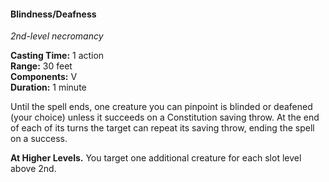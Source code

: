 #### Blindness/Deafness
<!-- markdownlint-disable link-image-reference-definitions -->
[_metadata_:spell_name]:- "Blindness/Deafness"
[_metadata_:spell_level]:- "2"
[_metadata_:spell_school]:- "necromancy"
[_metadata_:ritual]:- "false"
[_metadata_:casting_time_amount]:- "1"
[_metadata_:casting_time_unit]:- "action"
[_metadata_:target]:- "One creature you can pinpoint"
[_metadata_:range]:- "30 feet"
[_metadata_:components_verbal]:- "false"
[_metadata_:components_somatic]:- "false"
[_metadata_:components_material]:- "false"
[_metadata_:duration]:- "1 minute"
[_metadata_:concentration]:- "false"
[_metadata_:saving_throw]:- "Constitution"
[_metadata_:saving_throw_success]:- "avoids_effect, ends_effect"
[_metadata_:compared_to_wotc_srd_5.1]:- "mechanics_same_wording_different"
[_metadata_:compared_to_a5e_srd]:- "mechanics_same_wording_different"
<!-- markdownlint-disable-next-line no-emphasis-as-heading -->
_2nd-level necromancy_

**Casting Time:** 1 action \
**Range:** 30 feet \
**Components:** V \
**Duration:** 1 minute

Until the spell ends, one creature you can pinpoint is blinded or deafened (your choice) unless it succeeds on a Constitution saving throw.
At the end of each of its turns the target can repeat its saving throw, ending the spell on a success.

**At Higher Levels.**
You target one additional creature for each slot level above 2nd.
